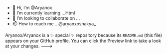 - 👋 Hi, I’m @Aryanox
- 🌱 I’m currently learning ...Html
- 💞️ I’m looking to collaborate on ...
- 📫 How to reach me ...@aryanxoshakya_

Aryanox/Aryanox is a ✨ special ✨ repository because its `README.md` (this file) appears on your GitHub profile.
You can click the Preview link to take a look at your changes.
--->
